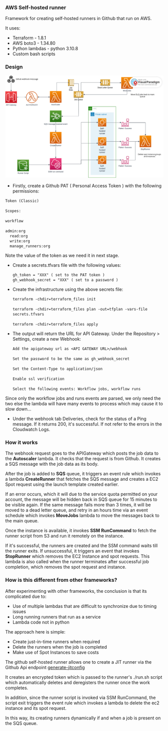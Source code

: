### AWS Self-hosted runner 

Framework for creating self-hosted runners in Github that run on AWS.

It uses:

* Terraform - 1.8.1
* AWS boto3 - 1.34.80
* Python lambdas - python 3.10.8 
* Custom bash scripts


### Design

![Architecture](diagram.png)

* Firstly, create a Github PAT ( Personal Access Token ) with the following permissions:

```
Token (Classic)

Scopes:

workflow

admin:org
  read:org
  write:org
  manage_runners:org
```

Note the value of the token as we need it in next stage.


* Create a secrets.tfvars file with the following values:
  ```
  gh_token = "XXX" ( set to the PAT token )
  gh_webhook_secret = "XXX" ( set to a password )
  ```


* Create the infrastructure using the above secrets file:
    ```
    terraform -chdir=terraform_files init 

    terraform -chdir=terraform_files plan -out=tfplan -vars-file secrets.tfvars

    terraform -chdir=terraform_files apply
    ```

* The output will return the URL for API Gateway. Under the Repository > Settings, create a new Webhook:
  ```
  Add the apigateway url as <API GATEWAY URL>/webhook

  Set the password to be the same as gh_webhook_secret
  
  Set the Content-Type to application/json
  
  Enable ssl verification
  
  Select the following events: Workflow jobs, workflow runs
  ```

Since only the workflow jobs and runs events are parsed, we only need the two else the lambda will have many events to process which may cause it to slow down...

* Under the webhook tab Deliveries, check for the status of a Ping message. If it returns 200, it's successful. If not refer to the errors in the Cloudwatch Logs.


### How it works

The webhook request goes to the APIGateway which posts the job data to the **Autoscaler** lambda. It checks that the request is from Github. It creates a SQS message with the job data as its body.

After the job is added to **SQS** queue, it triggers an event rule which invokes a lambda **CreateRunner** that fetches the SQS message and creates a EC2 Spot request using the launch template created earlier. 

If an error occurs, which it will due to the service quota permitted on your account, the message will be hidden back in SQS queue for 15 minutes to be visible again. If the same message fails more than 3 times, it will be moved to a dead letter queue, and retry in an hours time via an event schedule which invokes **MoveJobs** lambda to move the messages back to the main queue.

Once the instance is available, it invokes **SSM RunCommand** to fetch the runner script from S3 and run it remotely on the instance. 

If it's successful, the runners are created and the SSM command waits till the runner exits. If unsuccessful, it triggers an event that invokes **StopRunner** which removes the EC2 Instance and spot requests. This lambda is also called when the runner terminates after successful job completion, which removes the spot request and instance.


### How is this different from other frameworks?

[generate-jitconfig]: https://docs.github.com/en/rest/actions/self-hosted-runners?apiVersion=2022-11-28#create-configuration-for-a-just-in-time-runner-for-a-repository

After experimenting with other frameworks, the conclusion is that its complicated due to:

* Use of multiple lambdas that are difficult to synchronize due to timing issues
* Long running runners that run as a service
* Lambda code not in python


The approach here is simple:

* Create just-in-time runners when required
* Delete the runners when the job is completed
* Make use of Spot Instances to save costs

The github self-hosted runner allows one to create a JIT runner via the Github Api endpoint [generate-jitconfig]

It creates an encrypted token which is passed to the runner's ./run.sh script which automatically deletes and deregisters the runner once the work completes.

In addition, since the runner script is invoked via SSM RunCommand, the script exit triggers the event rule which invokes a lambda to delete the ec2 instance and its spot request.

In this way, its creating runners dynamically if and when a job is present on the SQS queue.